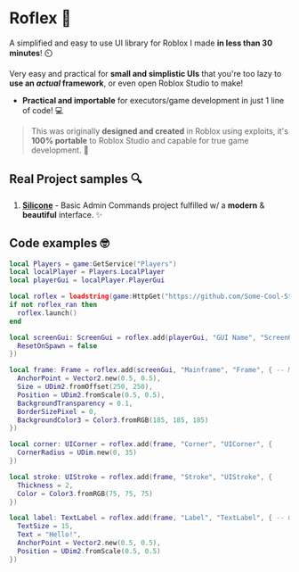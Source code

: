 # Roflex 💪
A simplified and easy to use UI library for Roblox I made **in less than 30 minutes**! ⏲️


Very easy and practical for **small and simplistic UIs** that you're too lazy to **use an _actual_ framework**, or even open Roblox Studio to make!
- **Practical and importable** for executors/game development in just 1 line of code! 💻

> This was originally **designed and created** in Roblox using exploits, it's **100% portable** to Roblox Studio and capable for true game development. 🔗

## Real Project samples 🔍
1. **[Silicone](https://github.com/Some-Cool-Stuffs/Roflex/blob/main/Large%20Examples/Silicone.luau)** - Basic Admin Commands project fulfilled w/ a **modern** & **beautiful** interface. ✨

## Code examples 🤓
```lua
local Players = game:GetService("Players")
local localPlayer = Players.LocalPlayer
local playerGui = localPlayer.PlayerGui

local roflex = loadstring(game:HttpGet("https://github.com/Some-Cool-Stuffs/Roflex/blob/main/roflex.luau?raw=true"))()
if not roflex_ran then
  roflex.launch()
end

local screenGui: ScreenGui = roflex.add(playerGui, "GUI Name", "ScreenGui", { -- Make a ScreenGui with `ResetOnSpawn` disabled.
  ResetOnSpawn = false
})

local frame: Frame = roflex.add(screenGui, "Mainframe", "Frame", { -- Make a Frame inside of the `screenGui` w/ properties.
  AnchorPoint = Vector2.new(0.5, 0.5),
  Size = UDim2.fromOffset(250, 250),
  Position = UDim2.fromScale(0.5, 0.5),
  BackgroundTransparency = 0.1,
  BorderSizePixel = 0,
  BackgroundColor3 = Color3.fromRGB(185, 185, 185)
})

local corner: UICorner = roflex.add(frame, "Corner", "UICorner", {
  CornerRadius = UDim.new(0, 35)
})

local stroke: UIStroke = roflex.add(frame, "Stroke", "UIStroke", {
  Thickness = 2,
  Color = Color3.fromRGB(75, 75, 75)
})

local label: TextLabel = roflex.add(frame, "Label", "TextLabel", { -- Generalize a basic message, hello there!
  TextSize = 15,
  Text = "Hello!",
  AnchorPoint = Vector2.new(0.5, 0.5),
  Position = UDim2.fromScale(0.5, 0.5)
})
```
